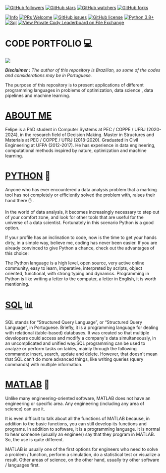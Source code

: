 [![GitHub followers](https://img.shields.io/github/followers/FelipeRamosOliveira.svg?style=social&label=Followers)](https://github.com/Naereen?tab=followers)
[![GitHub stars](https://img.shields.io/github/stars/FelipeRamosOliveira/Portfolio.svg?style=social&label=Star)](https://GitHub.com/Naereen/StrapDown.js/stargazers/) 
[![GitHub watchers](https://img.shields.io/github/watchers/FelipeRamosOliveira/Portfolio.svg?style=social&label=Watch)](https://GitHub.com/Naereen/StrapDown.js/watchers/)
[![GitHub forks](https://img.shields.io/github/forks/FelipeRamosOliveira/Portfolio.svg?style=social&label=Fork)](https://GitHub.com/Naereen/StrapDown.js/network/) 

[![Info](https://img.shields.io/badge/Project-Info-brightgreen?logo=data:image/svg%2bxml)](https://github.com/users/FelipeRamosOliveira/projects/3)
[![PRs Welcome](https://img.shields.io/badge/PRs-welcome-brightgreen.svg)](https://github.com/FelipeRamosOliveira/Portfolio/pulls)
[![GitHub issues](https://img.shields.io/github/issues/FelipeRamosOliveira/Portfolio.svg)](https://img.shields.io/github/issues/FelipeRamosOliveira/Portfolio.svg)
[![GitHub license](https://img.shields.io/github/license/Naereen/StrapDown.js.svg)](https://github.com/Naereen/StrapDown.js/blob/master/LICENSE)
[![Python 3.8+](https://img.shields.io/badge/Python-3.8+-blue.svg)](https://www.python.org/downloads/release/python-360/)
[![Sql](https://img.shields.io/badge/MySql-8.0-blue.svg)](https://www.mysql.com/)
[![View Private Cody Leaderboard on File Exchange](https://www.mathworks.com/matlabcentral/images/matlab-file-exchange.svg)](https://www.mathworks.com/matlabcentral/fileexchange/)

# CODE PORTFOLIO :computer: 

![](https://allhacked.com/up/2019/03/hello-world.gif)

***Disclaimer :** The author of this repository is Brazilian, so some of the codes and considerations may be in Portuguese.*

The purpose of this repository is to present applications of different programming languages in problems of optimization, data science , data pipelines and machine learning.

# [ABOUT ME](https://www.linkedin.com/in/felipe-ramos-oliveira/)

Felipe is a PhD student in Computer Systems at PEC / COPPE / UFRJ (2020-2024), in the research field of Decision Making. Master in Structures and Materials at PEC / COPPE / UFRJ (2018-2020). Graduated in Civil Engineering at UFPA (2012-2017). He has experience in data engineering, computational methods inspired by nature, optimization and machine learning.
 

# [PYTHON](https://github.com/FelipeRamosOliveira/Portifolio/tree/main/Python)  :snake:

Anyone who has ever encountered a data analysis problem that a marking tool has not completely or efficiently solved the problem with, raises their hand there :raised_hand: .

In the world of data analysis, it becomes increasingly necessary to step out of your comfort zone, and look for other tools that are useful for the universe of a data scientist. Fortunately in this scenario Python is a good option.

If your profile has an inclination to code, now is the time to get your hands dirty, in a simple way, believe me, coding has never been easier. If you are already convinced to give Python a chance, check out the advantages of this choice:

The Python language is a high level, open source, very active online community, easy to learn, imperative, interpreted by scripts, object oriented, functional, with strong typing and dynamics. Programming in Python is like writing a letter to the computer, a letter in English, it is worth mentioning.

# [SQL](https://github.com/FelipeRamosOliveira/Portfolio/tree/main/Sql) :bar_chart:

SQL stands for “Structured Query Language”, or “Structured Query Language”, in Portuguese. Briefly, it is a programming language for dealing with relational (table-based) databases. It was created so that multiple developers could access and modify a company's data simultaneously, in an uncomplicated and unified way.SQL programming can be used to analyze or perform tasks on tables, mainly through the following commands: insert, search, update and delete. However, that doesn't mean that SQL can't do more advanced things, like writing queries (query commands) with multiple information.


# [MATLAB](https://github.com/FelipeRamosOliveira/Portifolio/tree/main/Python) :triangular_ruler:

Unlike many engineering-oriented software, MATLAB does not have an engineering or specific area. Any engineering (including any area of science) can use it.

It is even difficult to talk about all the functions of MATLAB because, in addition to the basic functions, you can still develop its functions and programs. In addition to software, it is a programming language. It is normal to hear someone (usually an engineer) say that they program in MATLAB. So, the use is quite different.

MATLAB is usually one of the first options for engineers who need to solve a problem / function, perform a simulation, do a statistical test or visualize a result. Other areas of science, on the other hand, usually try other software / languages first.
